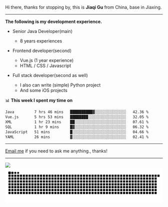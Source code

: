 Hi there, thanks for stopping by, this is **Jiaqi Gu** from China, base in Jiaxing.

---

**The following is my development experience.**

- Senior Java Developer(main)
  - 8 years experiences

- Frontend developer(second)
  - Vue.js (1 year experience)
  - HTML / CSS / Javascript
  
- Full stack developer(second as well)
  - I also can write (simple) Python project
  - And some iOS projects

📊 **This week I spent my time on**
<!--START_SECTION:waka-->

```text
Java         7 hrs 46 mins   ██████████▓░░░░░░░░░░░░░░   42.36 %
Vue.js       5 hrs 53 mins   ████████░░░░░░░░░░░░░░░░░   32.05 %
XML          1 hr 23 mins    ██░░░░░░░░░░░░░░░░░░░░░░░   07.61 %
SQL          1 hr 9 mins     █▓░░░░░░░░░░░░░░░░░░░░░░░   06.32 %
JavaScript   51 mins         █░░░░░░░░░░░░░░░░░░░░░░░░   04.66 %
YAML         26 mins         ▓░░░░░░░░░░░░░░░░░░░░░░░░   02.41 %
```

<!--END_SECTION:waka-->

---

[Email me](mailto:htk2klwgr@mozmail.com?subject=Hiring_from_GitHub) if you need to ask me anything., thanks!

---

![]( https://visitor-badge.glitch.me/badge?page_id=githubgujiaqi)
![]( https://github.com/droid-Q/droid-Q/raw/output/github-contribution-grid-snake.svg#gh-dark-mode-only)
